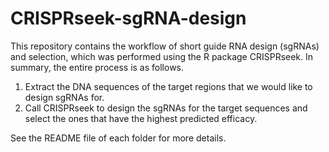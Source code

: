 # CRISPRseek-sgRNA-design
 
This repository contains the workflow of short guide RNA design (sgRNAs) and selection, which was performed using the R package CRISPRseek. In summary, the entire process is as follows. 

1. Extract the DNA sequences of the target regions that we would like to design sgRNAs for.
2. Call CRISPRseek to design the sgRNAs for the target sequences and select the ones that have the highest predicted efficacy.

See the README file of each folder for more details. 
